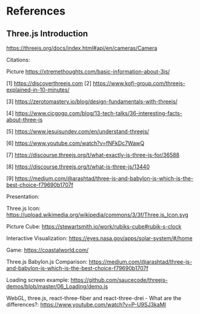# References
## Three.js Introduction
https://threejs.org/docs/index.html#api/en/cameras/Camera

Citations:

Picture https://xtremethoughts.com/basic-information-about-3js/

[1] https://discoverthreejs.com
[2] https://www.kofi-group.com/threejs-explained-in-10-minutes/

[3] https://zerotomastery.io/blog/design-fundamentals-with-threejs/

[4] https://www.cicgogo.com/blog/13-tech-talks/36-interesting-facts-about-three-js

[5] https://www.jesuisundev.com/en/understand-threejs/

[6] https://www.youtube.com/watch?v=fNFkDc7WawQ

[7] https://discourse.threejs.org/t/what-exactly-is-three-js-for/36588

[8] https://discourse.threejs.org/t/what-is-three-js/13440

[9] https://medium.com/@arashtad/three-js-and-babylon-js-which-is-the-best-choice-f79690b1707f


Presentation:

Three.js Icon: https://upload.wikimedia.org/wikipedia/commons/3/3f/Three.js_Icon.svg

Picture Cube: https://stewartsmith.io/work/rubiks-cube#rubik-s-clock

Interactive Visualization: https://eyes.nasa.gov/apps/solar-system/#/home

Game: https://coastalworld.com/

Three.js Babylon.js Comparison: https://medium.com/@arashtad/three-js-and-babylon-js-which-is-the-best-choice-f79690b1707f

Loading screen example: https://github.com/saucecode/threejs-demos/blob/master/06_Loading/demo.js

WebGL, three.js, react-three-fiber and react-three-drei - What are the differences?:
https://www.youtube.com/watch?v=P-U9SJ3kaMI

